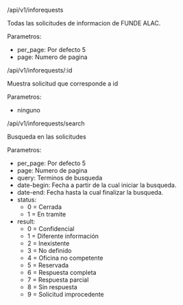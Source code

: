 
/api/v1/inforequests

Todas las solicitudes de informacion de FUNDE ALAC.

Parametros:
  - per_page: Por defecto 5
  - page: Numero de pagina

/api/v1/inforequests/:id

Muestra solicitud que corresponde a id

Parametros:
  - ninguno

/api/v1/inforequests/search

Busqueda en las solicitudes

Parametros:
  - per_page: Por defecto 5
  - page: Numero de pagina
  - query: Terminos de busqueda
  - date-begin: Fecha a partir de la cual iniciar la busqueda.
  - date-end: Fecha hasta la cual finalizar la busqueda.
  - status:
      - 0 = Cerrada
      - 1 = En tramite
  - result:
      - 0 = Confidencial
      - 1 = Diferente información
      - 2 = Inexistente
      - 3 = No definido
      - 4 = Oficina no competente
      - 5 = Reservada
      - 6 = Respuesta completa
      - 7 = Respuesta parcial
      - 8 = Sin respuesta
      - 9 = Solicitud improcedente
